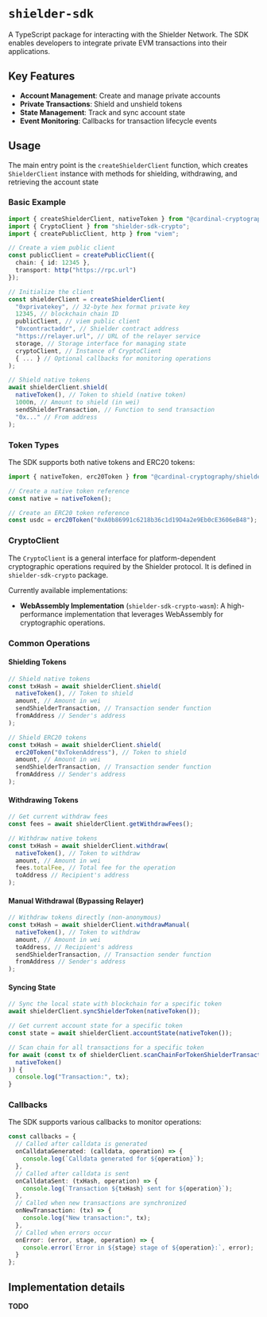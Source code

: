 # `shielder-sdk`

A TypeScript package for interacting with the Shielder Network. The SDK enables developers to integrate private EVM transactions into their applications.

## Key Features

- **Account Management**: Create and manage private accounts
- **Private Transactions**: Shield and unshield tokens
- **State Management**: Track and sync account state
- **Event Monitoring**: Callbacks for transaction lifecycle events

## Usage

The main entry point is the `createShielderClient` function, which creates `ShielderClient` instance with methods for shielding, withdrawing, and retrieving the account state

### Basic Example

```typescript
import { createShielderClient, nativeToken } from "@cardinal-cryptography/shielder-sdk";
import { CryptoClient } from "shielder-sdk-crypto";
import { createPublicClient, http } from "viem";

// Create a viem public client
const publicClient = createPublicClient({
  chain: { id: 12345 },
  transport: http("https://rpc.url")
});

// Initialize the client
const shielderClient = createShielderClient(
  "0xprivatekey", // 32-byte hex format private key
  12345, // blockchain chain ID
  publicClient, // viem public client
  "0xcontractaddr", // Shielder contract address
  "https://relayer.url", // URL of the relayer service
  storage, // Storage interface for managing state
  cryptoClient, // Instance of CryptoClient
  { ... } // Optional callbacks for monitoring operations
);

// Shield native tokens
await shielderClient.shield(
  nativeToken(), // Token to shield (native token)
  1000n, // Amount to shield (in wei)
  sendShielderTransaction, // Function to send transaction
  "0x..." // From address
);
```

### Token Types

The SDK supports both native tokens and ERC20 tokens:

```typescript
import { nativeToken, erc20Token } from "@cardinal-cryptography/shielder-sdk";

// Create a native token reference
const native = nativeToken();

// Create an ERC20 token reference
const usdc = erc20Token("0xA0b86991c6218b36c1d19D4a2e9Eb0cE3606eB48");
```

### CryptoClient

The `CryptoClient` is a general interface for platform-dependent cryptographic operations required by the Shielder protocol. It is defined in `shielder-sdk-crypto` package.

Currently available implementations:

- **WebAssembly Implementation** (`shielder-sdk-crypto-wasm`): A high-performance implementation that leverages WebAssembly for cryptographic operations.

### Common Operations

#### Shielding Tokens

```typescript
// Shield native tokens
const txHash = await shielderClient.shield(
  nativeToken(), // Token to shield
  amount, // Amount in wei
  sendShielderTransaction, // Transaction sender function
  fromAddress // Sender's address
);

// Shield ERC20 tokens
const txHash = await shielderClient.shield(
  erc20Token("0xTokenAddress"), // Token to shield
  amount, // Amount in wei
  sendShielderTransaction, // Transaction sender function
  fromAddress // Sender's address
);
```

#### Withdrawing Tokens

```typescript
// Get current withdraw fees
const fees = await shielderClient.getWithdrawFees();

// Withdraw native tokens
const txHash = await shielderClient.withdraw(
  nativeToken(), // Token to withdraw
  amount, // Amount in wei
  fees.totalFee, // Total fee for the operation
  toAddress // Recipient's address
);
```

#### Manual Withdrawal (Bypassing Relayer)

```typescript
// Withdraw tokens directly (non-anonymous)
const txHash = await shielderClient.withdrawManual(
  nativeToken(), // Token to withdraw
  amount, // Amount in wei
  toAddress, // Recipient's address
  sendShielderTransaction, // Transaction sender function
  fromAddress // Sender's address
);
```

#### Syncing State

```typescript
// Sync the local state with blockchain for a specific token
await shielderClient.syncShielderToken(nativeToken());

// Get current account state for a specific token
const state = await shielderClient.accountState(nativeToken());

// Scan chain for all transactions for a specific token
for await (const tx of shielderClient.scanChainForTokenShielderTransactions(
  nativeToken()
)) {
  console.log("Transaction:", tx);
}
```

### Callbacks

The SDK supports various callbacks to monitor operations:

```typescript
const callbacks = {
  // Called after calldata is generated
  onCalldataGenerated: (calldata, operation) => {
    console.log(`Calldata generated for ${operation}`);
  },
  // Called after calldata is sent
  onCalldataSent: (txHash, operation) => {
    console.log(`Transaction ${txHash} sent for ${operation}`);
  },
  // Called when new transactions are synchronized
  onNewTransaction: (tx) => {
    console.log("New transaction:", tx);
  },
  // Called when errors occur
  onError: (error, stage, operation) => {
    console.error(`Error in ${stage} stage of ${operation}:`, error);
  }
};
```

## Implementation details

**TODO**
